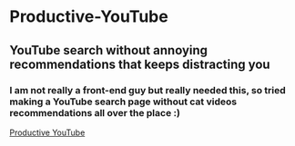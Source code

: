 # Productive-YouTube
## YouTube search without annoying recommendations that keeps distracting you
### I am not really a front-end guy but really needed this, so tried making a YouTube search page without cat videos recommendations all over the place :) 
[Productive YouTube](https://desrant.github.io/Productive-YouTube/)
